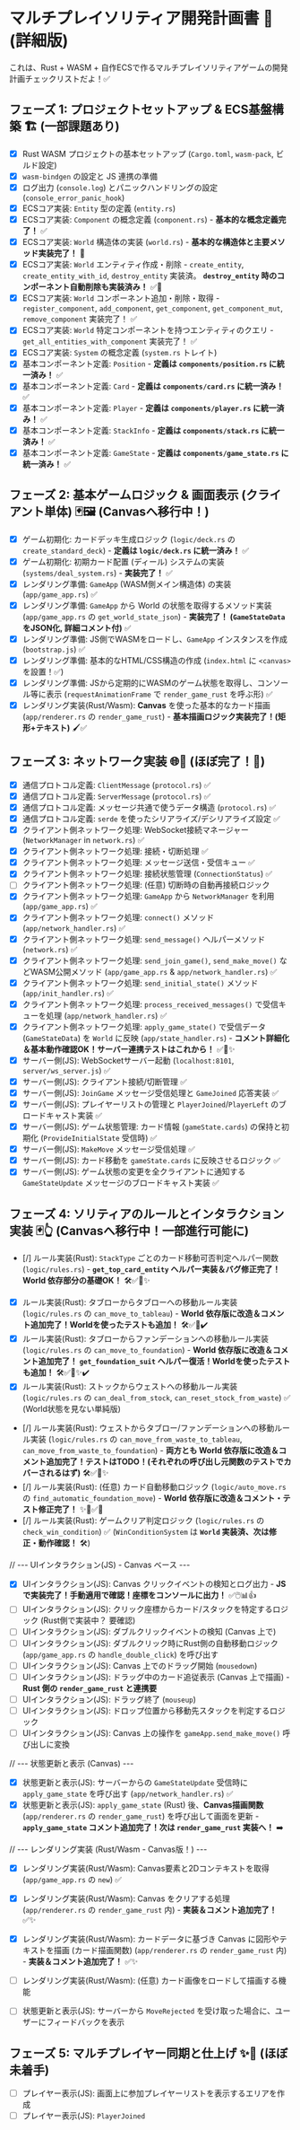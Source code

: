 # マルチプレイソリティア開発計画書 🚀 (詳細版)

これは、Rust + WASM + 自作ECSで作るマルチプレイソリティアゲームの開発計画チェックリストだよ！✅

## フェーズ 1: プロジェクトセットアップ & ECS基盤構築 🏗️ (**一部課題あり**)

- [x] Rust WASM プロジェクトの基本セットアップ (`Cargo.toml`, `wasm-pack`, ビルド設定)
- [x] `wasm-bindgen` の設定と JS 連携の準備
- [x] ログ出力 (`console.log`) とパニックハンドリングの設定 (`console_error_panic_hook`)
- [x] ECSコア実装: `Entity` 型の定義 (`entity.rs`)
- [x] ECSコア実装: `Component` の概念定義 (`component.rs`) - **基本的な概念定義完了！** ✅
- [x] ECSコア実装: `World` 構造体の実装 (`world.rs`) - **基本的な構造体と主要メソッド実装完了！** 🎉
- [x] ECSコア実装: `World` エンティティ作成・削除 - `create_entity`, `create_entity_with_id`, `destroy_entity` 実装済。 **`destroy_entity` 時のコンポーネント自動削除も実装済み！** ✅🧹
- [x] ECSコア実装: `World` コンポーネント追加・削除・取得 - `register_component`, `add_component`, `get_component`, `get_component_mut`, `remove_component` 実装完了！ ✅
- [x] ECSコア実装: `World` 特定コンポーネントを持つエンティティのクエリ - `get_all_entities_with_component` 実装完了！ ✅
- [x] ECSコア実装: `System` の概念定義 (`system.rs` トレイト)
- [x] 基本コンポーネント定義: `Position` - **定義は `components/position.rs` に統一済み！** ✅
- [x] 基本コンポーネント定義: `Card` - **定義は `components/card.rs` に統一済み！** ✅
- [x] 基本コンポーネント定義: `Player` - **定義は `components/player.rs` に統一済み！** ✅
- [x] 基本コンポーネント定義: `StackInfo` - **定義は `components/stack.rs` に統一済み！** ✅
- [x] 基本コンポーネント定義: `GameState` - **定義は `components/game_state.rs` に統一済み！** ✅

## フェーズ 2: 基本ゲームロジック & 画面表示 (クライアント単体) 🃏🖼️ (Canvasへ移行中！)

- [x] ゲーム初期化: カードデッキ生成ロジック (`logic/deck.rs` の `create_standard_deck`) - **定義は `logic/deck.rs` に統一済み！** ✅
- [x] ゲーム初期化: 初期カード配置 (ディール) システムの実装 (`systems/deal_system.rs`) - **実装完了！** ✅
- [x] レンダリング準備: `GameApp` (WASM側メイン構造体) の実装 (`app/game_app.rs`) ✅
- [x] レンダリング準備: `GameApp` から World の状態を取得するメソッド実装 (`app/game_app.rs` の `get_world_state_json`) - **実装完了！ (`GameStateData` をJSON化, 詳細コメント付)** ✅
- [x] レンダリング準備: JS側でWASMをロードし、`GameApp` インスタンスを作成 (`bootstrap.js`) ✅
- [x] レンダリング準備: 基本的なHTML/CSS構造の作成 (`index.html` に `<canvas>` を設置！✅)
- [x] レンダリング準備: JSから定期的にWASMのゲーム状態を取得し、コンソール等に表示 (`requestAnimationFrame` で `render_game_rust` を呼ぶ形) ✅
- [x] レンダリング実装(Rust/Wasm): **Canvas** を使った基本的なカード描画 (`app/renderer.rs` の `render_game_rust`) - **基本描画ロジック実装完了！(矩形+テキスト)** 🖌️✅

## フェーズ 3: ネットワーク実装 🌐🤝 (ほぼ完了！🎉)

- [x] 通信プロトコル定義: `ClientMessage` (`protocol.rs`) ✅
- [x] 通信プロトコル定義: `ServerMessage` (`protocol.rs`) ✅
- [x] 通信プロトコル定義: メッセージ共通で使うデータ構造 (`protocol.rs`) ✅
- [x] 通信プロトコル定義: `serde` を使ったシリアライズ/デシリアライズ設定 ✅
- [x] クライアント側ネットワーク処理: WebSocket接続マネージャー (`NetworkManager` in `network.rs`) ✅
- [x] クライアント側ネットワーク処理: 接続・切断処理 ✅
- [x] クライアント側ネットワーク処理: メッセージ送信・受信キュー ✅
- [x] クライアント側ネットワーク処理: 接続状態管理 (`ConnectionStatus`) ✅
- [ ] クライアント側ネットワーク処理: (任意) 切断時の自動再接続ロジック
- [x] クライアント側ネットワーク処理: `GameApp` から `NetworkManager` を利用 (`app/game_app.rs`) ✅
- [x] クライアント側ネットワーク処理: `connect()` メソッド (`app/network_handler.rs`) ✅
- [x] クライアント側ネットワーク処理: `send_message()` ヘルパーメソッド (`network.rs`) ✅
- [x] クライアント側ネットワーク処理: `send_join_game()`, `send_make_move()` などWASM公開メソッド (`app/game_app.rs` & `app/network_handler.rs`) ✅
- [x] クライアント側ネットワーク処理: `send_initial_state()` メソッド (`app/init_handler.rs`) ✅
- [x] クライアント側ネットワーク処理: `process_received_messages()` で受信キューを処理 (`app/network_handler.rs`) ✅
- [x] クライアント側ネットワーク処理: `apply_game_state()` で受信データ (`GameStateData`) を `World` に反映 (`app/state_handler.rs`) - **コメント詳細化＆基本動作確認OK！サーバー連携テストはこれから！** ✅📝✨
- [x] サーバー側(JS): WebSocketサーバー起動 (`localhost:8101`, `server/ws_server.js`) ✅
- [x] サーバー側(JS): クライアント接続/切断管理 ✅
- [x] サーバー側(JS): `JoinGame` メッセージ受信処理と `GameJoined` 応答実装 ✅
- [x] サーバー側(JS): プレイヤーリストの管理と `PlayerJoined`/`PlayerLeft` のブロードキャスト実装 ✅
- [x] サーバー側(JS): ゲーム状態管理: カード情報 (`gameState.cards`) の保持と初期化 (`ProvideInitialState` 受信時) ✅
- [x] サーバー側(JS): `MakeMove` メッセージ受信処理 ✅
- [x] サーバー側(JS): カード移動を `gameState.cards` に反映させるロジック ✅
- [x] サーバー側(JS): ゲーム状態の変更を全クライアントに通知する `GameStateUpdate` メッセージのブロードキャスト実装 ✅

## フェーズ 4: ソリティアのルールとインタラクション実装 🃏👆 (Canvasへ移行中！一部進行可能に)

- [/] ルール実装(Rust): `StackType` ごとのカード移動可否判定ヘルパー関数 (`logic/rules.rs`) - **`get_top_card_entity` ヘルパー実装＆バグ修正完了！ World 依存部分の基礎OK！** 🛠️✅🐞✨
- [x] ルール実装(Rust): タブローからタブローへの移動ルール実装 (`logic/rules.rs` の `can_move_to_tableau`) - **World 依存版に改造＆コメント追加完了！Worldを使ったテストも追加！** 🛠️✅📝✔️
- [x] ルール実装(Rust): タブローからファンデーションへの移動ルール実装 (`logic/rules.rs` の `can_move_to_foundation`) - **World 依存版に改造＆コメント追加完了！ `get_foundation_suit` ヘルパー復活！Worldを使ったテストも追加！** 🛠️✅📝✨✔️
- [x] ルール実装(Rust): ストックからウェストへの移動ルール実装 (`logic/rules.rs` の `can_deal_from_stock`, `can_reset_stock_from_waste`) ✅ (World状態を見ない単純版)
- [/] ルール実装(Rust): ウェストからタブロー/ファンデーションへの移動ルール実装 (`logic/rules.rs` の `can_move_from_waste_to_tableau`, `can_move_from_waste_to_foundation`) - **両方とも World 依存版に改造＆コメント追加完了！テストはTODO！(それぞれの呼び出し元関数のテストでカバーされるはず)** 🛠️✅📝✨
- [/] ルール実装(Rust): (任意) カード自動移動ロジック (`logic/auto_move.rs` の `find_automatic_foundation_move`) - **World 依存版に改造＆コメント・テスト修正完了！** ✨🤖✅📝
- [/] ルール実装(Rust): ゲームクリア判定ロジック (`logic/rules.rs` の `check_win_condition`) ✅ (`WinConditionSystem` は **`World` 実装済、次は修正・動作確認！** 🛠️)

// --- UIインタラクション(JS) - Canvas ベース ---
- [x] UIインタラクション(JS): Canvas クリックイベントの検知とログ出力 - **JS で実装完了！手動適用で確認！座標をコンソールに出力！** ✅🖱️📊👍
- [ ] UIインタラクション(JS): クリック座標からカード/スタックを特定するロジック (Rust側で実装中？ 要確認)
- [ ] UIインタラクション(JS): ダブルクリックイベントの検知 (Canvas 上で)
- [ ] UIインタラクション(JS): ダブルクリック時にRust側の自動移動ロジック (`app/game_app.rs` の `handle_double_click`) を呼び出す
- [ ] UIインタラクション(JS): Canvas 上でのドラッグ開始 (`mousedown`)
- [ ] UIインタラクション(JS): ドラッグ中のカード追従表示 (Canvas 上で描画) - **Rust 側の `render_game_rust` と連携要**
- [ ] UIインタラクション(JS): ドラッグ終了 (`mouseup`)
- [ ] UIインタラクション(JS): ドロップ位置から移動先スタックを判定するロジック
- [ ] UIインタラクション(JS): Canvas 上の操作を `gameApp.send_make_move()` 呼び出しに変換

// --- 状態更新と表示 (Canvas) ---
- [x] 状態更新と表示(JS): サーバーからの `GameStateUpdate` 受信時に `apply_game_state` を呼び出す (`app/network_handler.rs`) ✅
- [x] 状態更新と表示(JS): `apply_game_state` (Rust) 後、**Canvas描画関数** (`app/renderer.rs` の `render_game_rust`) を呼び出して画面を更新 - **`apply_game_state` コメント追加完了！次は `render_game_rust` 実装へ！** ➡️

// --- レンダリング実装 (Rust/Wasm - Canvas版！) ---
- [x] レンダリング実装(Rust/Wasm): Canvas要素と2Dコンテキストを取得 (`app/game_app.rs` の `new`) ✅
- [x] レンダリング実装(Rust/Wasm): Canvas をクリアする処理 (`app/renderer.rs` の `render_game_rust` 内) - **実装＆コメント追加完了！** ✅✨
- [x] レンダリング実装(Rust/Wasm): カードデータに基づき Canvas に図形やテキストを描画 (カード描画関数) (`app/renderer.rs` の `render_game_rust` 内) - **実装＆コメント追加完了！** ✅✨
- [ ] レンダリング実装(Rust/Wasm): (任意) カード画像をロードして描画する機能

- [ ] 状態更新と表示(JS): サーバーから `MoveRejected` を受け取った場合に、ユーザーにフィードバックを表示

## フェーズ 5: マルチプレイヤー同期と仕上げ ✨💅 (ほぼ未着手)

- [ ] プレイヤー表示(JS): 画面上に参加プレイヤーリストを表示するエリアを作成
- [ ] プレイヤー表示(JS): `PlayerJoined`